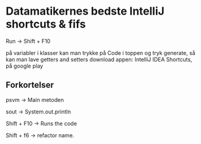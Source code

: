 # Datamatikernes bedste IntelliJ shortcuts & fifs

Run &rightarrow; Shift + F10


på variabler i klasser kan man trykke på Code i toppen og tryk generate, så kan man lave getters and setters
download appen: IntelliJ IDEA Shortcuts, på google play

## Forkortelser 

psvm &rightarrow; Main metoden

sout &rightarrow; System.out.println

Shift + F10 &rightarrow; Runs the code


Shift + f6 &rightarrow; refactor name.
